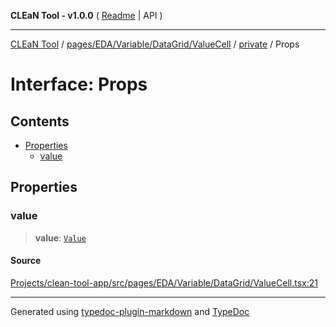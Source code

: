 **CLEaN Tool - v1.0.0** ( [Readme](../../../../../../../README.md) \| API )

***

[CLEaN Tool](../../../../../../../modules.md) / [pages/EDA/Variable/DataGrid/ValueCell](../../README.md) / [private](../README.md) / Props

# Interface: Props

## Contents

- [Properties](Props.md#properties)
  - [value](Props.md#value)

## Properties

### value

> **value**: [`Value`](../../../../../../../lib/fp/CellItem/type-aliases/Value.md)

#### Source

[Projects/clean-tool-app/src/pages/EDA/Variable/DataGrid/ValueCell.tsx:21](https://github.com/yuckyh/clean-tool-app/)

***

Generated using [typedoc-plugin-markdown](https://www.npmjs.com/package/typedoc-plugin-markdown) and [TypeDoc](https://typedoc.org/)

